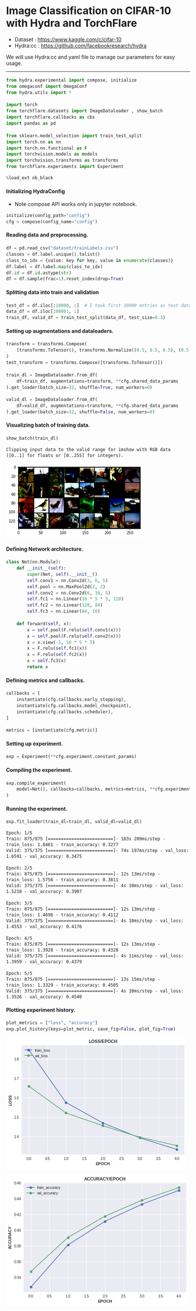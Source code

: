# Image Classification on CIFAR-10 with Hydra and TorchFlare
* Dataset : <https://www.kaggle.com/c/cifar-10>
* Hydra:cc : <https://github.com/facebookresearch/hydra>

We will use Hydra:cc and yaml file to manage our parameters for easy usage.
***

``` python
from hydra.experimental import compose, initialize
from omegaconf import OmegaConf
from hydra.utils import *

import torch
from torchflare.datasets import ImageDataloader , show_batch
import torchflare.callbacks as cbs
import pandas as pd

from sklearn.model_selection import train_test_split
import torch.nn as nn
import torch.nn.functional as F
import torchvision.models as models
import torchvision.transforms as transforms
from torchflare.experiments import Experiment
```


``` python
%load_ext nb_black
```




#### Initializing HydraConfig
* Note compose API works only in jupyter notebook.
``` python
initialize(config_path="config")
cfg = compose(config_name="config")
```


#### Reading data and preprocessing.
``` python
df = pd.read_csv("dataset/trainLabels.csv")
classes = df.label.unique().tolist()
class_to_idx = {value: key for key, value in enumerate(classes)}
df.label = df.label.map(class_to_idx)
df.id = df.id.astype(str)
df = df.sample(frac=1).reset_index(drop=True)
```


#### Splitting data into train and validation

``` python
test_df = df.iloc[:10000, :]  # I took first 10000 entries as test data
data_df = df.iloc[10000:, :]
train_df, valid_df = train_test_split(data_df, test_size=0.3)
```

#### Setting up augmentations and dataloaders.
``` python
transform = transforms.Compose(
    [transforms.ToTensor(), transforms.Normalize((0.5, 0.5, 0.5), (0.5, 0.5, 0.5))]
)
test_transform = transforms.Compose([transforms.ToTensor()])

train_dl = ImageDataloader.from_df(
    df=train_df, augmentations=transform, **cfg.shared_data_params
).get_loader(batch_size=32, shuffle=True, num_workers=0)

valid_dl = ImageDataloader.from_df(
    df=valid_df, augmentations=transform, **cfg.shared_data_params
).get_loader(batch_size=32, shuffle=False, num_workers=0)

```



#### Visualizing batch of training data.
``` python
show_batch(train_dl)
```

    Clipping input data to the valid range for imshow with RGB data ([0..1] for floats or [0..255] for integers).




![png](image_classification_hydra_files/image_classification_hydra_7_1.png)







#### Defining Network architecture.
``` python
class Net(nn.Module):
    def __init__(self):
        super(Net, self).__init__()
        self.conv1 = nn.Conv2d(3, 6, 5)
        self.pool = nn.MaxPool2d(2, 2)
        self.conv2 = nn.Conv2d(6, 16, 5)
        self.fc1 = nn.Linear(16 * 5 * 5, 120)
        self.fc2 = nn.Linear(120, 84)
        self.fc3 = nn.Linear(84, 10)

    def forward(self, x):
        x = self.pool(F.relu(self.conv1(x)))
        x = self.pool(F.relu(self.conv2(x)))
        x = x.view(-1, 16 * 5 * 5)
        x = F.relu(self.fc1(x))
        x = F.relu(self.fc2(x))
        x = self.fc3(x)
        return x
```






#### Defining metrics and callbacks.
``` python
callbacks = [
    instantiate(cfg.callbacks.early_stopping),
    instantiate(cfg.callbacks.model_checkpoint),
    instantiate(cfg.callbacks.scheduler),
]

metrics = [instantiate(cfg.metric)]
```




#### Setting up experiment.
``` python
exp = Experiment(**cfg.experiment.constant_params)
```



#### Compiling the experiment.
``` python
exp.compile_experiment(
    model=Net(), callbacks=callbacks, metrics=metrics, **cfg.experiment.compile_params
)
```

#### Running the experiment.
``` python
exp.fit_loader(train_dl=train_dl, valid_dl=valid_dl)
```


    Epoch: 1/5
    Train: 875/875 [=========================]- 183s 209ms/step - train_loss: 1.8461 - train_accuracy: 0.3277
    Valid: 375/375 [=========================]- 74s 197ms/step - val_loss: 1.6591 - val_accuracy: 0.3475

    Epoch: 2/5
    Train: 875/875 [=========================]- 12s 13ms/step - train_loss: 1.5756 - train_accuracy: 0.3811
    Valid: 375/375 [=========================]- 4s 10ms/step - val_loss: 1.5218 - val_accuracy: 0.3907

    Epoch: 3/5
    Train: 875/875 [=========================]- 12s 13ms/step - train_loss: 1.4696 - train_accuracy: 0.4112
    Valid: 375/375 [=========================]- 4s 10ms/step - val_loss: 1.4553 - val_accuracy: 0.4176

    Epoch: 4/5
    Train: 875/875 [=========================]- 12s 13ms/step - train_loss: 1.3928 - train_accuracy: 0.4328
    Valid: 375/375 [=========================]- 4s 11ms/step - val_loss: 1.3959 - val_accuracy: 0.4379

    Epoch: 5/5
    Train: 875/875 [=========================]- 13s 15ms/step - train_loss: 1.3329 - train_accuracy: 0.4505
    Valid: 375/375 [=========================]- 4s 10ms/step - val_loss: 1.3526 - val_accuracy: 0.4540




#### Plotting experiment history.
``` python
plot_metrics = ["loss", "accuracy"]
exp.plot_history(keys=plot_metric, save_fig=False, plot_fig=True)
```



![png](image_classification_hydra_files/image_classification_hydra_13_0.png)





![png](image_classification_hydra_files/image_classification_hydra_13_1.png)
